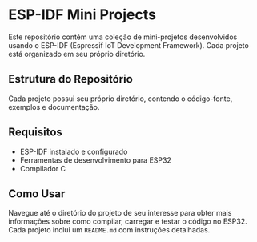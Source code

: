 # ESP-IDF Mini Projects

Este repositório contém uma coleção de mini-projetos desenvolvidos usando o ESP-IDF (Espressif IoT Development Framework). Cada projeto está organizado em seu próprio diretório.

## Estrutura do Repositório

Cada projeto possui seu próprio diretório, contendo o código-fonte, exemplos e documentação.

## Requisitos

- ESP-IDF instalado e configurado
- Ferramentas de desenvolvimento para ESP32
- Compilador C

## Como Usar

Navegue até o diretório do projeto de seu interesse para obter mais informações sobre como compilar, carregar e testar o código no ESP32. Cada projeto inclui um `README.md` com instruções detalhadas.
